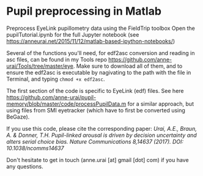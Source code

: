 # Pupil preprocessing in Matlab

Preprocess EyeLink pupillometry data using the FieldTrip toolbox
Open the pupilTutorial.ipynb for the full Jupyter notebook (see https://anneurai.net/2015/11/12/matlab-based-ipython-notebooks/)

Several of the functions you'll need, for edf2asc conversion and reading in asc files, can be found in my Tools repo https://github.com/anne-urai/Tools/tree/master/eye. Make sure to download all of them, and to ensure the edf2asc is executable by nagivating to the path with the file in Terminal, and typing `chmod +x edf2asc`.

The first section of the code is specific to EyeLink (edf) files. See here https://github.com/anne-urai/pupil-memory/blob/master/code/processPupilData.m for a similar approach, but using files from SMI eyetracker (which have to first be converted using BeGaze).

If you use this code, please cite the corresponding paper:
_Urai, A.E., Braun, A. & Donner, T.H. Pupil-linked arousal is driven by decision uncertainty and alters serial choice bias. Nature Communications 8,14637 (2017).  DOI: 10.1038/ncomms14637_

Don't hesitate to get in touch (anne.urai [at] gmail [dot] com) if you have any questions.

